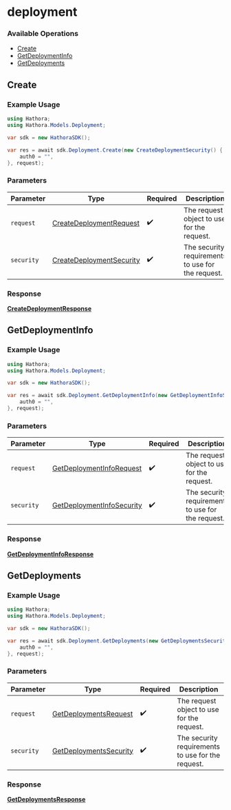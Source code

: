 # deployment

### Available Operations

* [Create](#create)
* [GetDeploymentInfo](#getdeploymentinfo)
* [GetDeployments](#getdeployments)

## Create

### Example Usage

```csharp
using Hathora;
using Hathora.Models.Deployment;

var sdk = new HathoraSDK();

var res = await sdk.Deployment.Create(new CreateDeploymentSecurity() {
    auth0 = "",
}, request);
```

### Parameters

| Parameter                                                                       | Type                                                                            | Required                                                                        | Description                                                                     |
| ------------------------------------------------------------------------------- | ------------------------------------------------------------------------------- | ------------------------------------------------------------------------------- | ------------------------------------------------------------------------------- |
| `request`                                                                       | [CreateDeploymentRequest](../../Models/Deployment/CreateDeploymentRequest.md)   | :heavy_check_mark:                                                              | The request object to use for the request.                                      |
| `security`                                                                      | [CreateDeploymentSecurity](../../Models/Deployment/CreateDeploymentSecurity.md) | :heavy_check_mark:                                                              | The security requirements to use for the request.                               |


### Response

**[CreateDeploymentResponse](../../Models/Deployment/CreateDeploymentResponse.md)**


## GetDeploymentInfo

### Example Usage

```csharp
using Hathora;
using Hathora.Models.Deployment;

var sdk = new HathoraSDK();

var res = await sdk.Deployment.GetDeploymentInfo(new GetDeploymentInfoSecurity() {
    auth0 = "",
}, request);
```

### Parameters

| Parameter                                                                         | Type                                                                              | Required                                                                          | Description                                                                       |
| --------------------------------------------------------------------------------- | --------------------------------------------------------------------------------- | --------------------------------------------------------------------------------- | --------------------------------------------------------------------------------- |
| `request`                                                                         | [GetDeploymentInfoRequest](../../Models/Deployment/GetDeploymentInfoRequest.md)   | :heavy_check_mark:                                                                | The request object to use for the request.                                        |
| `security`                                                                        | [GetDeploymentInfoSecurity](../../Models/Deployment/GetDeploymentInfoSecurity.md) | :heavy_check_mark:                                                                | The security requirements to use for the request.                                 |


### Response

**[GetDeploymentInfoResponse](../../Models/Deployment/GetDeploymentInfoResponse.md)**


## GetDeployments

### Example Usage

```csharp
using Hathora;
using Hathora.Models.Deployment;

var sdk = new HathoraSDK();

var res = await sdk.Deployment.GetDeployments(new GetDeploymentsSecurity() {
    auth0 = "",
}, request);
```

### Parameters

| Parameter                                                                   | Type                                                                        | Required                                                                    | Description                                                                 |
| --------------------------------------------------------------------------- | --------------------------------------------------------------------------- | --------------------------------------------------------------------------- | --------------------------------------------------------------------------- |
| `request`                                                                   | [GetDeploymentsRequest](../../Models/Deployment/GetDeploymentsRequest.md)   | :heavy_check_mark:                                                          | The request object to use for the request.                                  |
| `security`                                                                  | [GetDeploymentsSecurity](../../Models/Deployment/GetDeploymentsSecurity.md) | :heavy_check_mark:                                                          | The security requirements to use for the request.                           |


### Response

**[GetDeploymentsResponse](../../Models/Deployment/GetDeploymentsResponse.md)**

